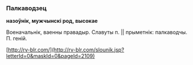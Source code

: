 ### Палкаводзец
**назоўнік, мужчынскі род, высокае**

Военачальнік, ваенны правадыр. Славуты п. || прыметнік: палкаводчы. П. геній.

<a rel="author">[http://rv-blr.com/](http://rv-blr.com/slounik.jsp?letterId=0&maskId=0&pageId=2109)</a>
